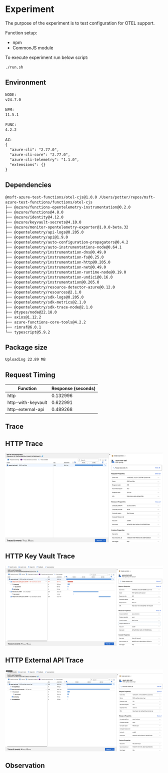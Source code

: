 # Experiment

The purpose of the experiment is to test configuration for OTEL support.

Function setup:
- npm
- CommonJS module

To execute experiment run below script:
```shell
./run.sh
```

## Environment

```text
NODE:
v24.7.0

NPM:
11.5.1

FUNC:
4.2.2

AZ:
{
  "azure-cli": "2.77.0",
  "azure-cli-core": "2.77.0",
  "azure-cli-telemetry": "1.1.0",
  "extensions": {}
}
```

## Dependencies

```text
@msft-azure-test-functions/otel-cjs@1.0.0 /Users/potter/repos/msft-azure-test-functions/functions/otel-cjs
├── @azure/functions-opentelemetry-instrumentation@0.2.0
├── @azure/functions@4.8.0
├── @azure/identity@4.12.0
├── @azure/keyvault-secrets@4.10.0
├── @azure/monitor-opentelemetry-exporter@1.0.0-beta.32
├── @opentelemetry/api-logs@0.205.0
├── @opentelemetry/api@1.9.0
├── @opentelemetry/auto-configuration-propagators@0.4.2
├── @opentelemetry/auto-instrumentations-node@0.64.1
├── @opentelemetry/instrumentation-dns@0.49.0
├── @opentelemetry/instrumentation-fs@0.25.0
├── @opentelemetry/instrumentation-http@0.205.0
├── @opentelemetry/instrumentation-net@0.49.0
├── @opentelemetry/instrumentation-runtime-node@0.19.0
├── @opentelemetry/instrumentation-undici@0.16.0
├── @opentelemetry/instrumentation@0.205.0
├── @opentelemetry/resource-detector-azure@0.12.0
├── @opentelemetry/resources@2.1.0
├── @opentelemetry/sdk-logs@0.205.0
├── @opentelemetry/sdk-metrics@2.1.0
├── @opentelemetry/sdk-trace-node@2.1.0
├── @types/node@22.18.0
├── axios@1.12.2
├── azure-functions-core-tools@4.2.2
├── rimraf@6.0.1
└── typescript@5.9.2

```
## Package size

```text
Uploading 22.89 MB
```

## Request Timing

| Function | Response (seconds) |
|---|---|
| http | 0.132996 |
| http-with-keyvault | 0.622991 |
| http-external-api | 0.489268 |

## Trace

## HTTP Trace

![HTTP](assets/http.png)

## HTTP Key Vault Trace

![HTTP Key Vault](assets/http-with-keyvault.png)

## HTTP External API Trace

![HTTP External API](assets/http-external-api.png)

## Observation

